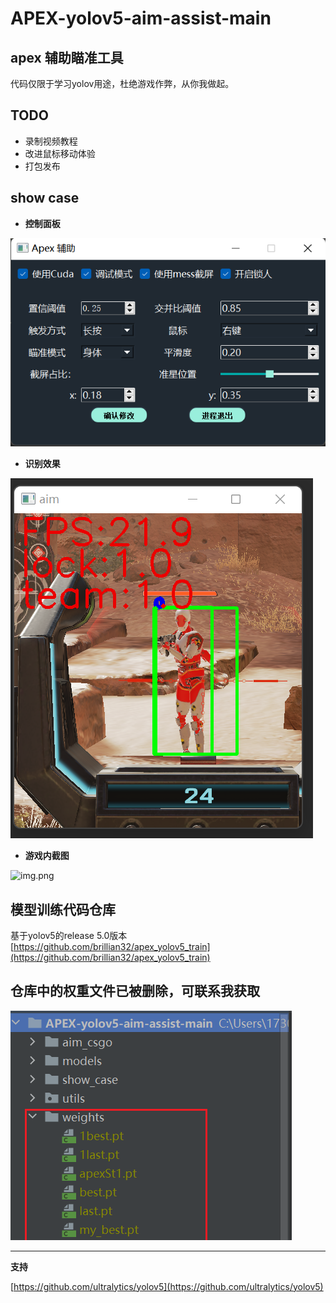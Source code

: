 # APEX-yolov5-aim-assist-main

## apex 辅助瞄准工具
  代码仅限于学习yolov用途，杜绝游戏作弊，从你我做起。

## TODO

- 录制视频教程
- 改进鼠标移动体验
- 打包发布

## show case

* **控制面板**

![img.png](img.png)


* **识别效果**

![img_1.png](show_case/img_1.png)

* **游戏内截图**

![img.png](show_case/img.png)

## 模型训练代码仓库
基于yolov5的release 5.0版本 [https://github.com/brillian32/apex_yolov5_train](https://github.com/brillian32/apex_yolov5_train)

## 仓库中的权重文件已被删除，可联系我获取

![img.png](show_case/3img.png)

----------------------------------
**支持**

[https://github.com/ultralytics/yolov5](https://github.com/ultralytics/yolov5)
